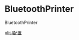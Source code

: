 # BluetoothPrinter
BluetoothPrinter

[plist配置](https://github.com/diankuanghuolong/BluetoothPrinter/blob/master/BluetoothPrinter/showImages/Pasted%20Graphic.png)
